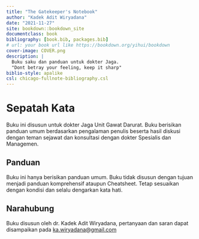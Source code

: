 ```yaml
--- 
title: "The Gatekeeper's Notebook"
author: "Kadek Adit Wiryadana"
date: "2021-11-27"
site: bookdown::bookdown_site
documentclass: book
bibliography: [book.bib, packages.bib]
# url: your book url like https://bookdown.org/yihui/bookdown
cover-image: COVER.png
description: |
  Buku saku dan panduan untuk dokter Jaga.
  "Dont betray your feeling, keep it sharp"
biblio-style: apalike
csl: chicago-fullnote-bibliography.csl
---
```


# Sepatah Kata

Buku ini disusun untuk dokter Jaga Unit Gawat Darurat. Buku berisikan panduan umum berdasarkan pengalaman penulis beserta hasil diskusi dengan teman sejawat dan konsultasi dengan dokter Spesialis dan Managemen.

## Panduan 

Buku ini hanya berisikan panduan umum. Buku tidak disusun dengan tujuan menjadi panduan komprehensif ataupun Cheatsheet. Tetap sesuaikan dengan kondisi dan selalu dengarkan kata hati.

## Narahubung
Buku disusun oleh dr. Kadek Adit Wiryadana, pertanyaan dan saran dapat disampaikan pada ka.wiryadana@gmail.com 



